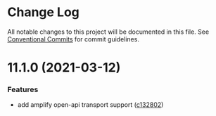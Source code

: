 # Change Log

All notable changes to this project will be documented in this file.
See [Conventional Commits](https://conventionalcommits.org) for commit guidelines.

# 11.1.0 (2021-03-12)


### Features

* add amplify open-api transport support ([c132802](https://gitlab.com/rxap/packages/commit/c1328028636edbb3970a5b50eff210d3fb9805b6))
